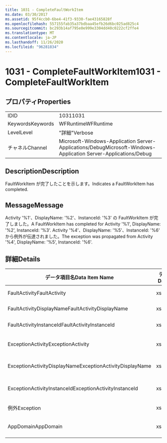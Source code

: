 ```yaml
---
title: 1031 - CompleteFaultWorkItem
ms.date: 03/30/2017
ms.assetid: 95f4ccb0-6be4-41f3-9330-fae43165828f
ms.openlocfilehash: 557155fab35a37bdbaa45efb26d6bc025ad825c4
ms.sourcegitcommit: bc293b14af795e0e999e3304dd40c0222cf2ffe4
ms.translationtype: MT
ms.contentlocale: ja-JP
ms.lasthandoff: 11/26/2020
ms.locfileid: "96281834"
---
```

# <a name="1031---completefaultworkitem"></a><span data-ttu-id="1c5ff-102">1031 - CompleteFaultWorkItem</span><span class="sxs-lookup"><span data-stu-id="1c5ff-102">1031 - CompleteFaultWorkItem</span></span>

## <a name="properties"></a><span data-ttu-id="1c5ff-103">プロパティ</span><span class="sxs-lookup"><span data-stu-id="1c5ff-103">Properties</span></span>  
  
|||  
|-|-|  
|<span data-ttu-id="1c5ff-104">ID</span><span class="sxs-lookup"><span data-stu-id="1c5ff-104">ID</span></span>|<span data-ttu-id="1c5ff-105">1031</span><span class="sxs-lookup"><span data-stu-id="1c5ff-105">1031</span></span>|  
|<span data-ttu-id="1c5ff-106">Keywords</span><span class="sxs-lookup"><span data-stu-id="1c5ff-106">Keywords</span></span>|<span data-ttu-id="1c5ff-107">WFRuntime</span><span class="sxs-lookup"><span data-stu-id="1c5ff-107">WFRuntime</span></span>|  
|<span data-ttu-id="1c5ff-108">Level</span><span class="sxs-lookup"><span data-stu-id="1c5ff-108">Level</span></span>|<span data-ttu-id="1c5ff-109">"詳細"</span><span class="sxs-lookup"><span data-stu-id="1c5ff-109">Verbose</span></span>|  
|<span data-ttu-id="1c5ff-110">チャネル</span><span class="sxs-lookup"><span data-stu-id="1c5ff-110">Channel</span></span>|<span data-ttu-id="1c5ff-111">Microsoft-Windows-Application Server-Applications/Debug</span><span class="sxs-lookup"><span data-stu-id="1c5ff-111">Microsoft-Windows-Application Server-Applications/Debug</span></span>|  
  
## <a name="description"></a><span data-ttu-id="1c5ff-112">Description</span><span class="sxs-lookup"><span data-stu-id="1c5ff-112">Description</span></span>  

 <span data-ttu-id="1c5ff-113">FaultWorkItem が完了したことを示します。</span><span class="sxs-lookup"><span data-stu-id="1c5ff-113">Indicates a FaultWorkItem has completed.</span></span>  
  
## <a name="message"></a><span data-ttu-id="1c5ff-114">Message</span><span class="sxs-lookup"><span data-stu-id="1c5ff-114">Message</span></span>  

 <span data-ttu-id="1c5ff-115">Activity '%1'、DisplayName: '%2'、InstanceId: '%3' の FaultWorkItem が完了しました。</span><span class="sxs-lookup"><span data-stu-id="1c5ff-115">A FaultWorkItem has completed for Activity '%1', DisplayName: '%2', InstanceId: '%3'.</span></span> <span data-ttu-id="1c5ff-116">Activity '%4'、DisplayName: '%5'、InstanceId: '%6' から例外が伝達されました。</span><span class="sxs-lookup"><span data-stu-id="1c5ff-116">The exception was propagated from Activity '%4', DisplayName: '%5', InstanceId: '%6'.</span></span>  
  
## <a name="details"></a><span data-ttu-id="1c5ff-117">詳細</span><span class="sxs-lookup"><span data-stu-id="1c5ff-117">Details</span></span>  
  
|<span data-ttu-id="1c5ff-118">データ項目名</span><span class="sxs-lookup"><span data-stu-id="1c5ff-118">Data Item Name</span></span>|<span data-ttu-id="1c5ff-119">データ項目の型</span><span class="sxs-lookup"><span data-stu-id="1c5ff-119">Data Item Type</span></span>|<span data-ttu-id="1c5ff-120">Description</span><span class="sxs-lookup"><span data-stu-id="1c5ff-120">Description</span></span>|  
|--------------------|--------------------|-----------------|  
|<span data-ttu-id="1c5ff-121">FaultActivity</span><span class="sxs-lookup"><span data-stu-id="1c5ff-121">FaultActivity</span></span>|<span data-ttu-id="1c5ff-122">xs:string</span><span class="sxs-lookup"><span data-stu-id="1c5ff-122">xs:string</span></span>|<span data-ttu-id="1c5ff-123">エラーとなったアクティビティの型名。</span><span class="sxs-lookup"><span data-stu-id="1c5ff-123">The type name of the fault activity.</span></span>|  
|<span data-ttu-id="1c5ff-124">FaultActivityDisplayName</span><span class="sxs-lookup"><span data-stu-id="1c5ff-124">FaultActivityDisplayName</span></span>|<span data-ttu-id="1c5ff-125">xs:string</span><span class="sxs-lookup"><span data-stu-id="1c5ff-125">xs:string</span></span>|<span data-ttu-id="1c5ff-126">エラーとなったアクティビティの表示名。</span><span class="sxs-lookup"><span data-stu-id="1c5ff-126">The display name of the fault activity.</span></span>|  
|<span data-ttu-id="1c5ff-127">FaultActivityInstanceId</span><span class="sxs-lookup"><span data-stu-id="1c5ff-127">FaultActivityInstanceId</span></span>|<span data-ttu-id="1c5ff-128">xs:string</span><span class="sxs-lookup"><span data-stu-id="1c5ff-128">xs:string</span></span>|<span data-ttu-id="1c5ff-129">エラーとなったアクティビティのインスタンス ID。</span><span class="sxs-lookup"><span data-stu-id="1c5ff-129">The instance id of the fault activity.</span></span>|  
|<span data-ttu-id="1c5ff-130">ExceptionActivity</span><span class="sxs-lookup"><span data-stu-id="1c5ff-130">ExceptionActivity</span></span>|<span data-ttu-id="1c5ff-131">xs:string</span><span class="sxs-lookup"><span data-stu-id="1c5ff-131">xs:string</span></span>|<span data-ttu-id="1c5ff-132">例外をスローしたアクティビティの型名。</span><span class="sxs-lookup"><span data-stu-id="1c5ff-132">The type name of the activity that threw the exception.</span></span>|  
|<span data-ttu-id="1c5ff-133">ExceptionActivityDisplayName</span><span class="sxs-lookup"><span data-stu-id="1c5ff-133">ExceptionActivityDisplayName</span></span>|<span data-ttu-id="1c5ff-134">xs:string</span><span class="sxs-lookup"><span data-stu-id="1c5ff-134">xs:string</span></span>|<span data-ttu-id="1c5ff-135">例外をスローしたアクティビティの表示名。</span><span class="sxs-lookup"><span data-stu-id="1c5ff-135">The display name of the activity that threw the exception.</span></span>|  
|<span data-ttu-id="1c5ff-136">ExceptionActivityInstanceId</span><span class="sxs-lookup"><span data-stu-id="1c5ff-136">ExceptionActivityInstanceId</span></span>|<span data-ttu-id="1c5ff-137">xs:string</span><span class="sxs-lookup"><span data-stu-id="1c5ff-137">xs:string</span></span>|<span data-ttu-id="1c5ff-138">例外をスローしたアクティビティのインスタンス ID。</span><span class="sxs-lookup"><span data-stu-id="1c5ff-138">The instance id of the activity that threw the exception.</span></span>|  
|<span data-ttu-id="1c5ff-139">例外</span><span class="sxs-lookup"><span data-stu-id="1c5ff-139">Exception</span></span>|<span data-ttu-id="1c5ff-140">xs:string</span><span class="sxs-lookup"><span data-stu-id="1c5ff-140">xs:string</span></span>|<span data-ttu-id="1c5ff-141">例外の詳細</span><span class="sxs-lookup"><span data-stu-id="1c5ff-141">The exception details for the exception</span></span>|  
|<span data-ttu-id="1c5ff-142">AppDomain</span><span class="sxs-lookup"><span data-stu-id="1c5ff-142">AppDomain</span></span>|<span data-ttu-id="1c5ff-143">xs:string</span><span class="sxs-lookup"><span data-stu-id="1c5ff-143">xs:string</span></span>|<span data-ttu-id="1c5ff-144">AppDomain.CurrentDomain.FriendlyName で返される文字列。</span><span class="sxs-lookup"><span data-stu-id="1c5ff-144">The string returned by AppDomain.CurrentDomain.FriendlyName.</span></span>|
